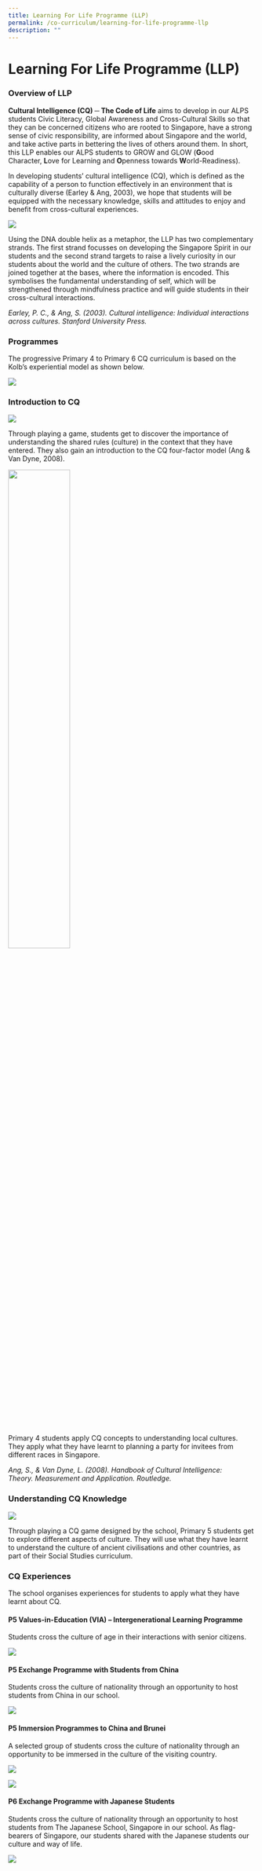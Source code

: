 ```yaml
---
title: Learning For Life Programme (LLP)
permalink: /co-curriculum/learning-for-life-programme-llp
description: ""
---
```

# **Learning For Life Programme (LLP)**

### Overview of LLP

**Cultural Intelligence (CQ) ─ The Code of Life** aims to develop in our ALPS students Civic Literacy, Global Awareness and Cross-Cultural Skills so that they can be concerned citizens who are rooted to Singapore, have a strong sense of civic responsibility, are informed about Singapore and the world, and take active parts in bettering the lives of others around them. In short, this LLP enables our ALPS students to GROW and GLOW (**G**ood Character, **L**ove for Learning and **O**penness towards **W**orld-Readiness). 

In developing students’ cultural intelligence (CQ), which is defined as the capability of a person to function effectively in an environment that is culturally diverse (Earley & Ang, 2003), we hope that students will be equipped with the necessary knowledge, skills and attitudes to enjoy and benefit from cross-cultural experiences.

![](/images/cq%20logo%203.png)

Using the DNA double helix as a metaphor, the LLP has two complementary strands. The first strand focusses on developing the Singapore Spirit in our students and the second strand targets to raise a lively curiosity in our students about the world and the culture of others. The two strands are joined together at the bases, where the information is encoded. This symbolises the fundamental understanding of self, which will be strengthened through mindfulness practice and will guide students in their cross-cultural interactions.   

*Earley, P. C., & Ang, S. (2003). Cultural intelligence: Individual interactions across cultures. Stanford University Press.*

### Programmes
The progressive Primary 4 to Primary 6 CQ curriculum is based on the Kolb’s experiential model as shown below.

![](/images/KOlbs%203.png)

### Introduction to CQ

![](/images/Intro.png)

Through playing a game, students get to discover the importance of understanding the shared rules (culture) in the context that they have entered. They also gain an introduction to the CQ four-factor model (Ang & Van Dyne, 2008).

<img src="/images/4%20factor.png" 
     style="width:50%">

Primary 4 students apply CQ concepts to understanding local cultures. They apply what they have learnt to planning a party for invitees from different races in Singapore.  

*Ang, S., & Van Dyne, L. (2008). Handbook of Cultural Intelligence: Theory. Measurement and Application. Routledge.*

### Understanding CQ Knowledge

![](/images/Game.png)

Through playing a CQ game designed by the school, Primary 5 students get to explore different aspects of culture. They will use what they have learnt to understand the culture of ancient civilisations and other countries, as part of their Social Studies curriculum.

### CQ Experiences

The school organises experiences for students to apply what they have learnt about CQ.

#### P5 Values-in-Education (VIA) – Intergenerational Learning Programme

Students cross the culture of age in their interactions with senior citizens.

![](/images/P5%20VIA.png)

#### P5 Exchange Programme with Students from China

Students cross the culture of nationality through an opportunity to host students from China in our school.

![](/images/Exchange%20China.png)

#### P5 Immersion Programmes to China and Brunei

A selected group of students cross the culture of nationality through an opportunity to be immersed in the culture of the visiting country.

![](/images/China%20Imm.png)

![](/images/Brunei.png)

#### P6 Exchange Programme with Japanese Students

Students cross the culture of nationality through an opportunity to host students from The Japanese School, Singapore in our school. As flag-bearers of Singapore, our students shared with the Japanese students our culture and way of life.

![](/images/Jap%20Sch%20Exchange.png)